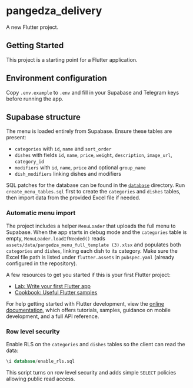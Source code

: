 # pangedza_delivery

A new Flutter project.

## Getting Started

This project is a starting point for a Flutter application.

## Environment configuration

Copy `.env.example` to `.env` and fill in your Supabase and Telegram keys before running the app.

## Supabase structure

The menu is loaded entirely from Supabase. Ensure these tables are present:

- `categories` with `id`, `name` and `sort_order`
- `dishes` with fields `id`, `name`, `price`, `weight`, `description`, `image_url`, `category_id`
- `modifiers` with `id`, `name`, `price` and optional `group_name`
- `dish_modifiers` linking dishes and modifiers

SQL patches for the database can be found in the [`database`](database) directory.
Run `create_menu_tables.sql` first to create the `categories` and `dishes` tables,
then import data from the provided Excel file if needed.

### Automatic menu import

The project includes a helper `MenuLoader` that uploads the full menu to
Supabase. When the app starts in debug mode and the `categories` table is empty,
`MenuLoader.loadIfNeeded()` reads `assets/data/pangedza_menu_full_template (3).xlsx`
and populates both `categories` and `dishes`, linking each dish to its category.
Make sure the Excel file path is listed under `flutter.assets` in
`pubspec.yaml` (already configured in the repository).

A few resources to get you started if this is your first Flutter project:

- [Lab: Write your first Flutter app](https://docs.flutter.dev/get-started/codelab)
- [Cookbook: Useful Flutter samples](https://docs.flutter.dev/cookbook)

For help getting started with Flutter development, view the [online documentation](https://docs.flutter.dev/), which offers tutorials, samples, guidance on mobile development, and a full API reference.

### Row level security

Enable RLS on the `categories` and `dishes` tables so the client can read the data:

```sql
\i database/enable_rls.sql
```

This script turns on row level security and adds simple `SELECT` policies allowing public read access.
